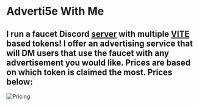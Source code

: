 # **Adverti5e With Me**
## I run a faucet Discord [server](https://5am.info/5hort/discord) with multiple [VITE](https://vite.org) based tokens! I offer an advertising service that will DM users that use the faucet with any advertisement you would like. Prices are based on which token is claimed the most. Prices below:
![Pricing](https://5am.info/media/advertise.png "priicing")
